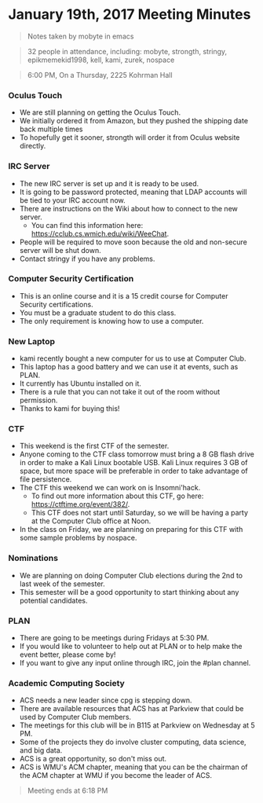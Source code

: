 # January 19th, 2017 Meeting Minutes
> Notes taken by mobyte in emacs

> 32 people in attendance, including: mobyte, strongth, stringy, epikmemekid1998, kell, kami, zurek, nospace

> 6:00 PM, On a Thursday, 2225 Kohrman Hall

### Oculus Touch
- We are still planning on getting the Oculus Touch.
- We initially ordered it from Amazon, but they pushed the shipping date back multiple times
- To hopefully get it sooner, strongth will order it from Oculus website directly.

### IRC Server
- The new IRC server is set up and it is ready to be used.
- It is going to be password protected, meaning that LDAP accounts will be tied to your IRC account now.
- There are instructions on the Wiki about how to connect to the new server.
  - You can find this information here: https://cclub.cs.wmich.edu/wiki/WeeChat.
- People will be required to move soon because the old and non-secure server will be shut down.
- Contact stringy if you have any problems.

### Computer Security Certification
- This is an online course and it is a 15 credit course for Computer Security certifications.
- You must be a graduate student to do this class.
- The only requirement is knowing how to use a computer.

### New Laptop
- kami recently bought a new computer for us to use at Computer Club.
- This laptop has a good battery and we can use it at events, such as PLAN.
- It currently has Ubuntu installed on it.
- There is a rule that you can not take it out of the room without permission.
- Thanks to kami for buying this!

### CTF
- This weekend is the first CTF of the semester.
- Anyone coming to the CTF class tomorrow must bring a 8 GB flash drive in order to make a Kali Linux bootable USB. Kali Linux requires 3 GB of space, but more space will be preferable in order to take advantage of file persistence.
- The CTF this weekend we can work on is Insomni'hack.
  - To find out more information about this CTF, go here: https://ctftime.org/event/382/.
  - This CTF does not start until Saturday, so we will be having a party at the Computer Club office at Noon.
- In the class on Friday, we are planning on preparing for this CTF with some sample problems by nospace.

### Nominations
- We are planning on doing Computer Club elections during the 2nd to last week of the semester.
- This semester will be a good opportunity to start thinking about any potential candidates.

### PLAN
- There are going to be meetings during Fridays at 5:30 PM.
- If you would like to volunteer to help out at PLAN or to help make the event better, please come by!
- If you want to give any input online through IRC, join the #plan channel.

### Academic Computing Society
- ACS needs a new leader since cpg is stepping down.
- There are available resources that ACS has at Parkview that could be used by Computer Club members.
- The meetings for this club will be in B115 at Parkview on Wednesday at 5 PM.
- Some of the projects they do involve cluster computing, data science, and big data.
- ACS is a great opportunity, so don't miss out.
- ACS is WMU's ACM chapter, meaning that you can be the chairman of the ACM chapter at WMU if you become the leader of ACS.

> Meeting ends at 6:18 PM
